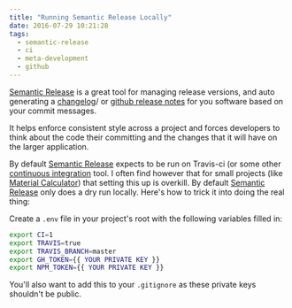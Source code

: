 ```yaml
---
title: "Running Semantic Release Locally"
date: 2016-07-29 10:21:28
tags:
  - semantic-release
  - ci
  - meta-development
  - github
---
```


[Semantic Release](https://github.com/semantic-release/semantic-release) is a great tool for managing release versions, and auto generating a [changelog](https://en.wikipedia.org/wiki/Changelog)/ or [github release notes](https://github.com/blog/1547-release-your-software) for you software based on your commit messages.

It helps enforce consistent style across a project and forces developers to think about the code their committing and the changes that it will have on the larger application.

By default [Semantic Release](https://github.com/semantic-release/semantic-release) expects to be run on Travis-ci (or some other [continuous integration](https://en.wikipedia.org/wiki/Continuous_integration) tool. I often find however that for small projects (like [Material Calculator](https://materialcalculator.com)) that setting this up is overkill. By default [Semantic Release](https://github.com/semantic-release/semantic-release) only does a dry run locally. Here's how to trick it into doing the real thing:

Create a `.env` file in your project's root with the following variables filled in:

```bash
export CI=1
export TRAVIS=true
export TRAVIS_BRANCH=master
export GH_TOKEN={{ YOUR PRIVATE KEY }}
export NPM_TOKEN={{ YOUR PRIVATE KEY }}
```

You'll also want to add this to your `.gitignore` as these private keys shouldn't be public.

